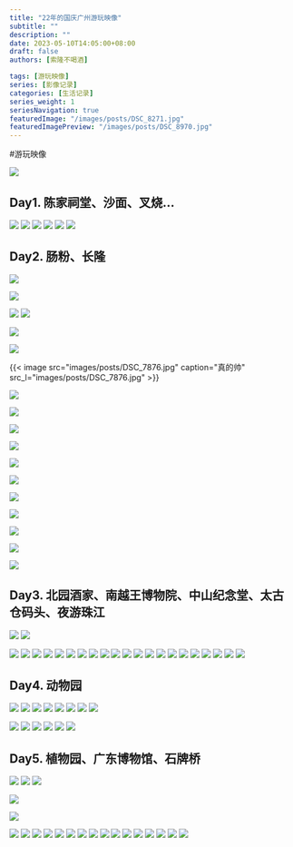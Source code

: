 ```yaml
---
title: "22年的国庆广州游玩映像"
subtitle: ""
description: ""
date: 2023-05-10T14:05:00+08:00
draft: false
authors: [索隆不喝酒]

tags: [游玩映像]
series: [影像记录]
categories: [生活记录]
series_weight: 1
seriesNavigation: true
featuredImage: "/images/posts/DSC_8271.jpg"
featuredImagePreview: "/images/posts/DSC_8970.jpg"
---
```

<!--more-->
#游玩映像 

![](images/posts/IMG_0193.jpg)

## Day1. 陈家祠堂、沙面、叉烧...
![](images/posts/DSC_7404.jpg)
![](images/posts/DSC_7474.jpg)
![](images/posts/DSC_7489.jpg)
![](images/posts/DSC_7503.jpg)
![](images/posts/DSC_7514.jpg)
![](images/posts/DSC_7525.jpg)

## Day2. 肠粉、长隆

![](images/posts/DSC_7609.jpg)

![](images/posts/DSC_7722.jpg)

![](images/posts/DSC_7759.jpg)
![](images/posts/DSC_7844.jpg)

![](images/posts/DSC_7863.jpg)

![](images/posts/DSC_7865.jpg)

{{< image src="images/posts/DSC_7876.jpg" caption="真的帅" src_l="images/posts/DSC_7876.jpg" >}}

![](images/posts/DSC_7878.jpg)

![](images/posts/DSC_7907.jpg)

![](images/posts/DSC_7913.jpg)

![](images/posts/DSC_7916.jpg)

![](images/posts/DSC_7918.jpg)

![](images/posts/DSC_7930.jpg)

![](images/posts/DSC_8213.jpg)

![](images/posts/DSC_8215.jpg)

![](images/posts/DSC_8271.jpg)

![](images/posts/DSC_8333.jpg)

![](images/posts/DSC_8458.jpg)

## Day3. 北园酒家、南越王博物院、中山纪念堂、太古仓码头、夜游珠江
![](images/posts/DSC_8520.jpg)
![](images/posts/DSC_8538.jpg)

![](images/posts/DSC_8558.jpg)
![](images/posts/DSC_8570.jpg)
![](images/posts/DSC_8574.jpg)
![](images/posts/DSC_8589.jpg)
![](images/posts/DSC_8610.jpg)
![](images/posts/DSC_8635.jpg)
![](images/posts/DSC_8645.jpg)
![](images/posts/DSC_8675.jpg)
![](images/posts/DSC_8709.jpg)
![](images/posts/DSC_8761.jpg)
![](images/posts/DSC_8821.jpg)
![](images/posts/DSC_8854.jpg)
![](images/posts/DSC_8960.jpg)
![](images/posts/DSC_8970.jpg)
![](images/posts/DSC_8977.jpg)
![](images/posts/DSC_8995.jpg)
![](images/posts/DSC_9003.jpg)
![](images/posts/DSC_9004.jpg)
![](images/posts/DSC_9159.jpg)
![](images/posts/DSC_9282.jpg)
![](images/posts/DSC_9309.jpg)
## Day4. 动物园
![](images/posts/DSC_9458.jpg)
![](images/posts/DSC_9479.jpg)
![](images/posts/DSC_9484.jpg)
![](images/posts/DSC_9513.jpg)
![](images/posts/DSC_9545.jpg)
![](images/posts/DSC_9573.jpg)
![](images/posts/DSC_9579.jpg)
![](images/posts/DSC_9583.jpg)

![](images/posts/DSC_9588.jpg)
![](images/posts/DSC_9634.jpg)
![](images/posts/DSC_9713.jpg)
![](images/posts/DSC_9794.jpg)
![](images/posts/DSC_9843.jpg)
![](images/posts/DSC_9854.jpg)
## Day5. 植物园、广东博物馆、石牌桥
![](images/posts/DSC_0007.jpg)
![](images/posts/DSC_0008.jpg)
![](images/posts/DSC_0043.jpg)

![](images/posts/DSC_0359.jpg)

![](images/posts/DSC_0386.jpg)

![](images/posts/DSC_0408.jpg)
![](images/posts/DSC_0431.jpg)
![](images/posts/DSC_0435.jpg)
![](images/posts/DSC_0440.jpg)
![](images/posts/DSC_0544.jpg)
![](images/posts/DSC_0569.jpg)
![](images/posts/DSC_0580.jpg)
![](images/posts/DSC_0609.jpg)
![](images/posts/DSC_0629.jpg)
![](images/posts/DSC_0642.jpg)
![](images/posts/DSC_0655.jpg)
![](images/posts/DSC_0657.jpg)
![](images/posts/DSC_0658.jpg)
![](images/posts/DSC_0689.jpg)
![](images/posts/DSC_9942.jpg)
![](images/posts/DSC_9957.jpg)